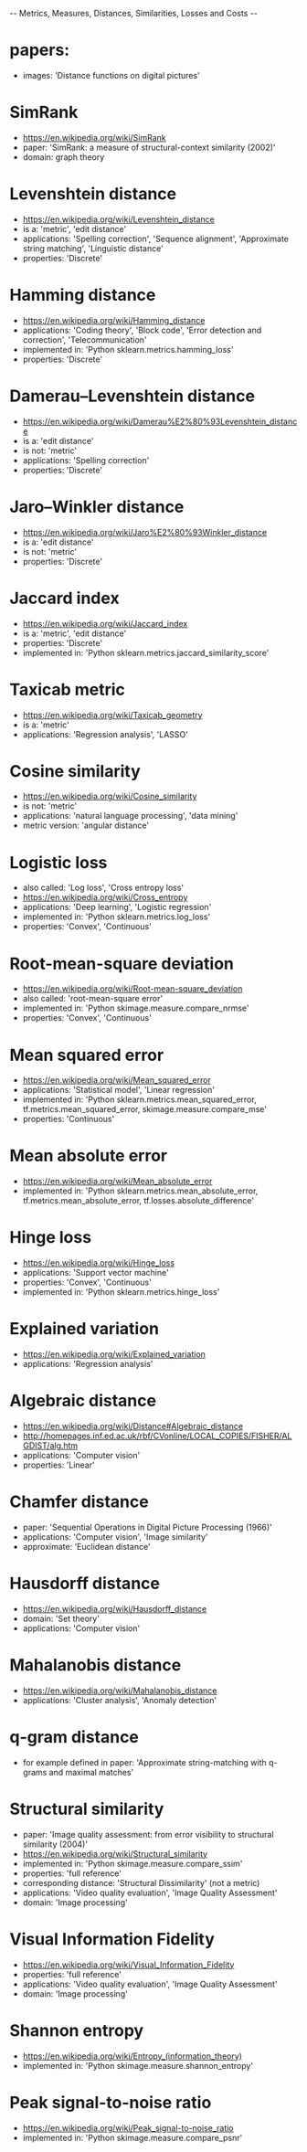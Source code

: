 -- Metrics, Measures, Distances, Similarities, Losses and Costs --

# papers:
- images: 'Distance functions on digital pictures'

# SimRank
- https://en.wikipedia.org/wiki/SimRank
- paper: 'SimRank: a measure of structural-context similarity (2002)'
- domain: graph theory

# Levenshtein distance
- https://en.wikipedia.org/wiki/Levenshtein_distance
- is a: 'metric', 'edit distance'
- applications: 'Spelling correction', 'Sequence alignment', 'Approximate string matching', 'Linguistic distance'
- properties: 'Discrete'

# Hamming distance
- https://en.wikipedia.org/wiki/Hamming_distance
- applications: 'Coding theory', 'Block code', 'Error detection and correction', 'Telecommunication'
- implemented in: 'Python sklearn.metrics.hamming_loss'
- properties: 'Discrete'

# Damerau–Levenshtein distance
- https://en.wikipedia.org/wiki/Damerau%E2%80%93Levenshtein_distance
- is a: 'edit distance'
- is not: 'metric'
- applications: 'Spelling correction'
- properties: 'Discrete'

# Jaro–Winkler distance
- https://en.wikipedia.org/wiki/Jaro%E2%80%93Winkler_distance
- is a: 'edit distance'
- is not: 'metric'
- properties: 'Discrete'

# Jaccard index
- https://en.wikipedia.org/wiki/Jaccard_index
- is a: 'metric', 'edit distance'
- properties: 'Discrete'
- implemented in: 'Python sklearn.metrics.jaccard_similarity_score'

# Taxicab metric
- https://en.wikipedia.org/wiki/Taxicab_geometry
- is a: 'metric'
- applications: 'Regression analysis', 'LASSO'

# Cosine similarity
- https://en.wikipedia.org/wiki/Cosine_similarity
- is not: 'metric'
- applications: 'natural language processing', 'data mining'
- metric version: 'angular distance'

# Logistic loss
- also called: 'Log loss', 'Cross entropy loss'
- https://en.wikipedia.org/wiki/Cross_entropy
- applications: 'Deep learning', 'Logistic regression'
- implemented in: 'Python sklearn.metrics.log_loss'
- properties: 'Convex', 'Continuous'

# Root-mean-square deviation
- https://en.wikipedia.org/wiki/Root-mean-square_deviation
- also called: 'root-mean-square error'
- implemented in: 'Python skimage.measure.compare_nrmse'
- properties: 'Convex', 'Continuous'

# Mean squared error
- https://en.wikipedia.org/wiki/Mean_squared_error
- applications: 'Statistical model', 'Linear regression'
- implemented in: 'Python sklearn.metrics.mean_squared_error, tf.metrics.mean_squared_error, skimage.measure.compare_mse'
- properties: 'Continuous'

# Mean absolute error
- https://en.wikipedia.org/wiki/Mean_absolute_error
- implemented in: 'Python sklearn.metrics.mean_absolute_error, tf.metrics.mean_absolute_error, tf.losses.absolute_difference'

# Hinge loss
- https://en.wikipedia.org/wiki/Hinge_loss
- applications: 'Support vector machine'
- properties: 'Convex', 'Continuous'
- implemented in: 'Python sklearn.metrics.hinge_loss'

# Explained variation
- https://en.wikipedia.org/wiki/Explained_variation
- applications: 'Regression analysis'

# Algebraic distance
- https://en.wikipedia.org/wiki/Distance#Algebraic_distance
- http://homepages.inf.ed.ac.uk/rbf/CVonline/LOCAL_COPIES/FISHER/ALGDIST/alg.htm
- applications: 'Computer vision'
- properties: 'Linear'

# Chamfer distance
- paper: 'Sequential Operations in Digital Picture Processing (1966)'
- applications: 'Computer vision', 'Image similarity'
- approximate: 'Euclidean distance'

# Hausdorff distance
- https://en.wikipedia.org/wiki/Hausdorff_distance
- domain: 'Set theory'
- applications: 'Computer vision'

# Mahalanobis distance
- https://en.wikipedia.org/wiki/Mahalanobis_distance
- applications: 'Cluster analysis', 'Anomaly detection'

# q-gram distance
- for example defined in paper: 'Approximate string-matching with q-grams and maximal matches'

# Structural similarity
- paper: 'Image quality assessment: from error visibility to structural similarity (2004)'
- https://en.wikipedia.org/wiki/Structural_similarity
- implemented in: 'Python skimage.measure.compare_ssim'
- properties: 'full reference'
- corresponding distance: 'Structural Dissimilarity' (not a metric)
- applications: 'Video quality evaluation', 'Image Quality Assessment'
- domain: 'Image processing'

# Visual Information Fidelity
- https://en.wikipedia.org/wiki/Visual_Information_Fidelity
- properties: 'full reference'
- applications: 'Video quality evaluation', 'Image Quality Assessment'
- domain: 'Image processing'

# Shannon entropy
- https://en.wikipedia.org/wiki/Entropy_(information_theory)
- implemented in: 'Python skimage.measure.shannon_entropy'

# Peak signal-to-noise ratio
- https://en.wikipedia.org/wiki/Peak_signal-to-noise_ratio
- implemented in: 'Python skimage.measure.compare_psnr'
